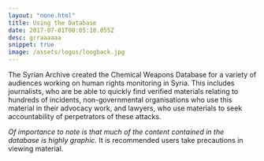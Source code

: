 ```yaml
---
layout: "none.html"
title: Using the Database
date: 2017-07-01T00:05:18.055Z
desc: grraaaaaa
snippet: true
image: /assets/logos/loogback.jpg
---
```


The Syrian Archive created the Chemical Weapons Database for a variety of audiences working on human rights monitoring in Syria. This includes journalists, who are be able to quickly find verified materials relating to hundreds of incidents, non-governmental organisations who use this material in their advocacy work, and lawyers, who use materials to seek accountability of perpetrators of these attacks.

 *Of importance to note is that much of the content contained in the database is highly graphic.* It is recommended users take precautions in viewing material.
